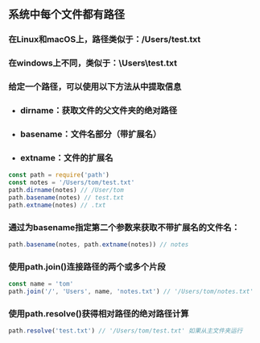 ## 系统中每个文件都有路径
### 在Linux和macOS上，路径类似于：/Users/test.txt
### 在windows上不同，类似于：\Users\test.txt

### 给定一个路径，可以使用以下方法从中提取信息
- ### dirname：获取文件的父文件夹的绝对路径
- ### basename：文件名部分（带扩展名）
- ### extname：文件的扩展名

```js
const path = require('path')
const notes = '/Users/tom/test.txt'
path.dirname(notes) // /User/tom
path.basename(notes) // test.txt
path.extname(notes) // .txt
```

### 通过为basename指定第二个参数来获取不带扩展名的文件名：
```js
path.basename(notes, path.extname(notes)) // notes
```

### 使用path.join()连接路径的两个或多个片段
```js
const name = 'tom'
path.join('/', 'Users', name, 'notes.txt') // '/Users/tom/notes.txt'
```

### 使用path.resolve()获得相对路径的绝对路径计算
```js
path.resolve('test.txt') // '/Users/tom/test.txt' 如果从主文件夹运行
```